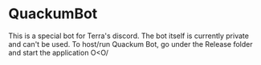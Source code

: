 # QuackumBot
This is a special bot for Terra's discord. The bot itself is currently private and can't be used.
To host/run Quackum Bot, go under the Release folder and start the application O<O/
